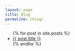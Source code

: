 ```yaml
---
layout: page
title: Blog
permalink: /blog/
---
```


<div>
  <ul>
    {% for post in site.posts %}
    <li><a href="{{ site.baseurl }}{{ post.url }}">{{ post.title }}</a></li>
    {% endfor %}
  </ul>
</div>
